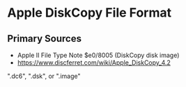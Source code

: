 ﻿# Apple DiskCopy File Format #

## Primary Sources ##

- Apple II File Type Note $e0/8005 (DiskCopy disk image)
- https://www.discferret.com/wiki/Apple_DiskCopy_4.2

".dc6", ".dsk", or ".image"
